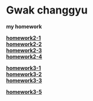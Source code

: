 # Gwak changgyu
**my homework**

[**homework2-1**](http://Changgyu39.github.io/homework2-1.html.html)<br>
[**homework2-2**](http://Changgyu39.github.io/homework2-2.html)<br>
[**homework2-3**](http://Changgyu39.github.io/homework2-3.html)<br>
[**homework2-4**](http://Changgyu39.github.io/homework2-4.html)<br>


[**homework3-1**](http://Changgyu39.github.io/homework3-1.png)<br>
[**homework3-2**](http://Changgyu39.github.io/homework3-2.png)<br>
[**homework3-3**](http://Changgyu39.github.io/homework3-3.png)<br>

[**homework3-5**](http://Changgyu39.github.io/homework3-5.jpg)<br>

